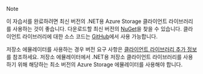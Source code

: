> [!NOTE]
> 이 자습서를 완료하려면 최신 버전의 .NET용 Azure Storage 클라이언트 라이브러리를 사용하는 것이 좋습니다. 다운로드할 최신 버전의 [NuGet](https://www.nuget.org/packages/WindowsAzure.Storage/)을 찾을 수 있습니다. 클라이언트 라이브러리에 대한 소스 코드는 [GitHub](https://github.com/Azure/azure-storage-net)에서 사용 가능합니다.
> 
> 저장소 에뮬레이터를 사용하는 경우 버전 요구 사항은 [클라이언트 라이브러리 추가 정보](https://github.com/Azure/azure-storage-net/blob/master/README.md)를 참조하세요. 저장소 에뮬레이터에서 .NET용 저장소 클라이언트 라이브러리를 사용하기 위해 해당하는 최소 버전의 Azure Storage 에뮬레이터를 사용해야 합니다.
> 
> 

